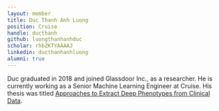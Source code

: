 ```yaml
---
layout: member
title: Duc Thanh Anh Luong
position: Cruise 
handle: ducthanh
github: luongthanhanhduc
scholar: rhbZKTYAAAAJ
linkedin: ducthanhanhluong
alumni: true
---
```


Duc graduated in 2018 and joined Glassdoor Inc., as a researcher. He is currently working as a Senior Machine Learning Engineer at Cruise. His thesis was titled [Approaches to Extract Deep Phenotypes from Clinical Data](https://search.proquest.com/openview/817ade8092b961d96e2d21ebe00ca671/1?pq-origsite=gscholar&cbl=18750&diss=y).
